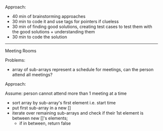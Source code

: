 Approach:
- 40 min of brainstorming approaches
- 30 min to code it and use tags for pointers if clueless
- 30 min of finding good solutions, creating test cases to test them with the good solutions + understanding them
- 30 min to code the solution

--------
Meeting Rooms

Problems:
- array of sub-arrays represent a schedule for meetings, can the person attend all meetings?

Approach:

Assume: person cannot attend more than 1 meeting at a time


- sort array by sub-array's first element i.e. start time
- put first sub-array in a new []
- iterate over remaining sub-arrays and check if their 1st element is between new []'s elements; 
    - if in between, return false
